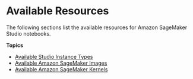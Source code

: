 # Available Resources<a name="notebooks-resources"></a>

The following sections list the available resources for Amazon SageMaker Studio notebooks\.

**Topics**
+ [Available Studio Instance Types](notebooks-available-instance-types.md)
+ [Available Amazon SageMaker Images](notebooks-available-images.md)
+ [Available Amazon SageMaker Kernels](notebooks-available-kernels.md)